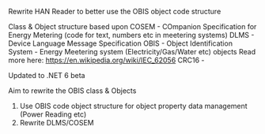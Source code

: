 
Rewrite HAN Reader to better use the OBIS object code structure

Class & Object structure based upon
COSEM   - COmpanion Specification for Energy Metering (code for text, numbers etc in meetering systems)
DLMS    - Device Language Message Specification
OBIS    - Object Identification System - Energy Meetering system (Electricity/Gas/Water etc) objects
Read more here:    https://en.wikipedia.org/wiki/IEC_62056
CRC16   -

Updated to .NET 6 beta

Aim to rewrite the OBIS class & Objects
1)  Use OBIS code object structure for object property data management (Power Reading etc)
2)  Rewrite DLMS/COSEM 